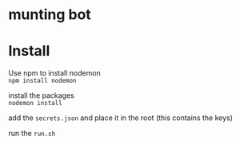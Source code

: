 # munting bot

# Install
Use npm to install nodemon <br>
`npm install nodemon`

install the packages <br>
`nodemon install`

add the `secrets.json` and place it in the root (this contains the keys)

run the `run.sh`
